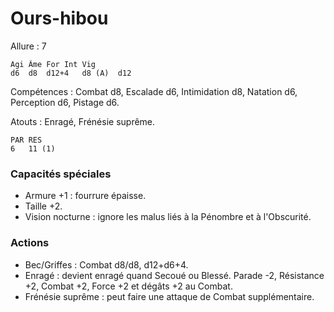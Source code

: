# Ours-hibou

Allure : 7

	Agi	Âme	For	Int	Vig
	d6	d8	d12+4	d8 (A)	d12

Compétences : Combat d8, Escalade d6, Intimidation d8, Natation d6, Perception d6, Pistage d6.

Atouts : Enragé, Frénésie suprême.

	PAR	RES
	6	11 (1)

### Capacités spéciales
- Armure +1 : fourrure épaisse.
- Taille +2.
- Vision nocturne : ignore les malus liés à la Pénombre et à l'Obscurité.

### Actions
- Bec/Griffes : Combat d8/d8, d12+d6+4.
- Enragé : devient enragé quand Secoué ou Blessé. Parade -2, Résistance +2, Combat +2, Force +2 et dégâts +2 au Combat.
- Frénésie suprême : peut faire une attaque de Combat supplémentaire.
